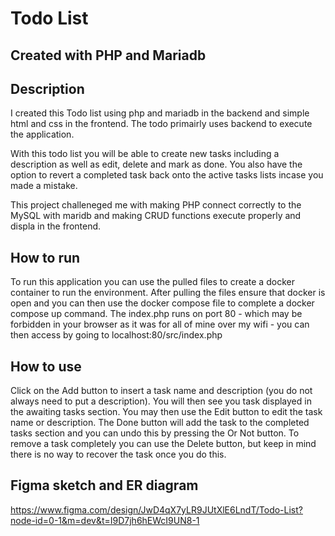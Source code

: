 # Todo List
## Created with PHP and Mariadb
## Description
I created this Todo list using php and mariadb in the backend and simple html and css in the frontend. The todo primairly uses backend to execute the application.

With this todo list you will be able to create new tasks including a description as well as edit, delete and mark as done. You also have the option to revert a completed task back onto the active tasks lists incase you made a mistake.

This project challeneged me with making PHP connect correctly to the MySQL with maridb and making CRUD functions execute properly and displa in the frontend. 

## How to run
To run this application you can use the pulled files to create a docker container to run the environment. 
After pulling the files ensure that docker is open and you can then use the docker compose file to complete a docker compose up command. 
The index.php runs on port 80 - which may be forbidden in your browser as it was for all of mine over my wifi - you can then access by going to localhost:80/src/index.php

## How to use 
Click on the Add button to insert a task name and description (you do not always need to put a description). You will then see you task displayed in the awaiting tasks section. You may then use the Edit button to edit the task name or description. The Done button will add the task to the completed tasks section and you can undo this by pressing the Or Not button. To remove a task completely you can use the Delete button, but keep in mind there is no way to recover the task once you do this. 

## Figma sketch and ER diagram
https://www.figma.com/design/JwD4qX7yLR9JUtXlE6LndT/Todo-List?node-id=0-1&m=dev&t=I9D7jh6hEWcI9UN8-1



